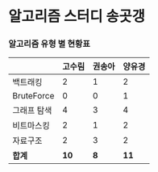 # 알고리즘 스터디 송곳갱 

### 알고리즘 유형 별 현황표 

|            | 고수림    | 권송아   | 양유경    |
|:-----------|:-------|:------|:-------|
| 백트래킹       | 2      | 1     | 2      |
| BruteForce | 0      | 0     | 1      |
| 그래프 탐색     | 4      | 3     | 4      |
| 비트마스킹      | 2      | 1     | 2      |
| 자료구조       | 2      | 3     | 2      |
| **합계**     | **10** | **8** | **11** |